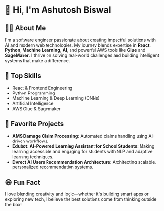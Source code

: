 # 👋 Hi, I'm Ashutosh Biswal

## 🧑‍💻 About Me
I'm a software engineer passionate about creating impactful solutions with AI and modern web technologies. My journey blends expertise in **React**, **Python**, **Machine Learning**, **AI**, and powerful AWS tools like **Glue** and **SageMaker**. I thrive on solving real-world challenges and building intelligent systems that make a difference.

## 🚀 Top Skills
- React & Frontend Engineering
- Python Programming
- Machine Learning & Deep Learning (CNNs)
- Artificial Intelligence
- AWS Glue & Sagemaker

## 🌟 Favorite Projects
- **AMS Damage Claim Processing**: Automated claims handling using AI-driven workflows.
- **Edubot: AI-Powered Learning Assistant for School Students**: Making learning accessible and engaging for students with NLP and adaptive learning techniques.
- **Dyrect AI Users Recommendation Architecture**: Architecting scalable, personalized recommendation systems.

## 😄 Fun Fact
I love blending creativity and logic—whether it's building smart apps or exploring new tech, I believe the best solutions come from thinking outside the box!








